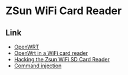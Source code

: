 # ZSun WiFi Card Reader

## Link

 - [OpenWRT](https://wiki.openwrt.org/toh/zsun/wifi-card-reader)
 - [OpenWrt in a WiFi card reader](https://phasenoise.livejournal.com/1500.html)
 - [Hacking the Zsun WiFi SD Card Reader](https://wiki.hackerspace.pl/projects:zsun-wifi-card-reader)
 - [Command injection](http://www.zoobab.com/zsun-sd11x-wifi-card-reader)
